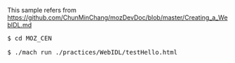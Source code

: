 This sample refers from https://github.com/ChunMinChang/mozDevDoc/blob/master/Creating_a_WebIDL.md

<pre>
$ cd MOZ_CEN

$ ./mach run ./practices/WebIDL/testHello.html
</pre>